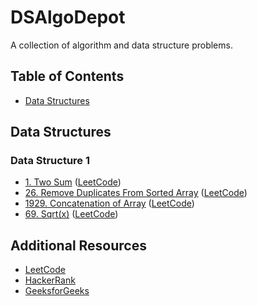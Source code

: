 # DSAlgoDepot

A collection of algorithm and data structure problems.

## Table of Contents

<!-- - [Algorithms](#algorithms) -->

- [Data Structures](#data-structures)
<!--

## Algorithms

### Sorting

- [Sorting Algorithm 1](./algorithms/sorting/sorting_algorithm1.js) ([LeetCode](https://leetcode.com/problems/sorting-algorithm1))
- [Sorting Algorithm 2](./algorithms/sorting/sorting_algorithm2.js) ([LeetCode](https://leetcode.com/problems/sorting-algorithm2))
- [Sorting Algorithm 3](./algorithms/sorting/sorting_algorithm3.js) ([LeetCode](https://leetcode.com/problems/sorting-algorithm3))

### Searching

- [Searching Algorithm 1](./algorithms/searching/searching_algorithm1.js) ([LeetCode](https://leetcode.com/problems/searching-algorithm1))
- [Searching Algorithm 2](./algorithms/searching/searching_algorithm2.js) ([LeetCode](https://leetcode.com/problems/searching-algorithm2))
- [Searching Algorithm 3](./algorithms/searching/searching_algorithm3.js) ([LeetCode](https://leetcode.com/problems/searching-algorithm3)) -->

## Data Structures

### Data Structure 1

- [1. Two Sum](./leetyard_Solutions/1.twoSum.js) ([LeetCode](https://leetcode.com/problems/two-sum/))
- [26. Remove Duplicates From Sorted Array](./leetyard_Solutions/26.RemoveDuplicatesFromSortedArray.js) ([LeetCode](https://leetcode.com/problems/remove-duplicates-from-sorted-array/description/))
- [1929. Concatenation of Array](./leetyard_Solutions/1929.ConcatenationofArray.js) ([LeetCode](https://leetcode.com/problems/concatenation-of-array/description/))
- [69. Sqrt(x)](<./leetyard_Solutions/69.Sqrt(x).js>) ([LeetCode](https://leetcode.com/problems/sqrtx/))

<!-- ### Data Structure 2

- [Problem 2](./data_structures/data_structure2/problem2.js) ([LeetCode](https://leetcode.com/problems/data-structure2-problem2))
- [Problem 3](./data_structures/data_structure2/problem3.js) ([LeetCode](https://leetcode.com/problems/data-structure2-problem3)) -->

## Additional Resources

- [LeetCode](https://leetcode.com)
- [HackerRank](https://www.hackerrank.com)
- [GeeksforGeeks](https://www.geeksforgeeks.org)
